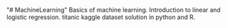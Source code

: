 "# MachineLearning" 
Basics of machine learning.
Introduction to linear and logistic regression.
titanic kaggle dataset solution in python and R.
